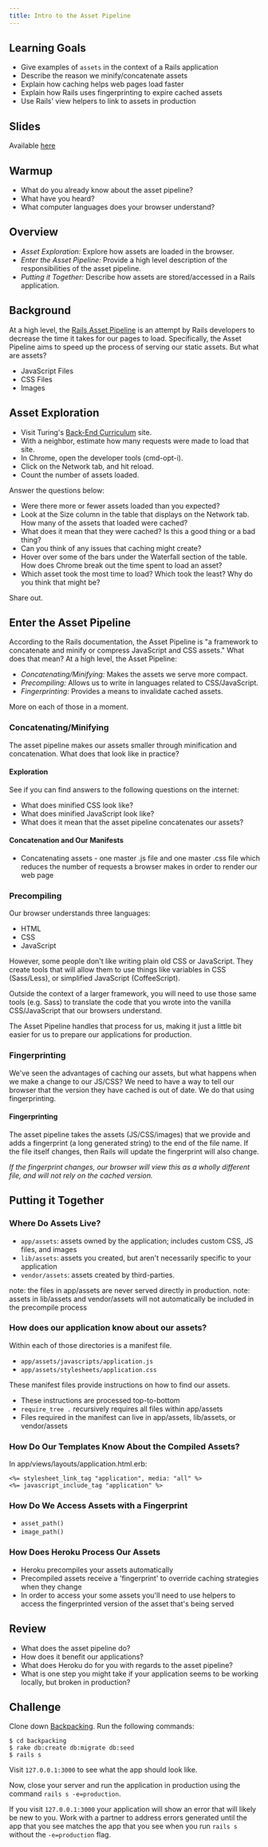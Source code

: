 ```yaml
---
title: Intro to the Asset Pipeline
---
```


## Learning Goals

* Give examples of `assets` in the context of a Rails application
* Describe the reason we minify/concatenate assets
* Explain how caching helps web pages load faster
* Explain how Rails uses fingerprinting to expire cached assets
* Use Rails' view helpers to link to assets in production

## Slides

Available [here](../slides/asset_pipeline/asset_pipeline)

## Warmup

* What do you already know about the asset pipeline?
* What have you heard?
* What computer languages does your browser understand?

## Overview

* *Asset Exploration:* Explore how assets are loaded in the browser.
* *Enter the Asset Pipeline:* Provide a high level description of the responsibilities of the asset pipeline.
* *Putting it Together:* Describe how assets are stored/accessed in a Rails application.

## Background

At a high level, the [Rails Asset Pipeline](http://guides.rubyonrails.org/asset_pipeline.html) is an attempt by Rails developers to decrease the time it takes for our pages to load. Specifically, the Asset Pipeline aims to speed up the process of serving our static assets. But what are assets?

* JavaScript Files
* CSS Files
* Images

## Asset Exploration

* Visit Turing's [Back-End Curriculum](http://backend.turing.edu/) site.
* With a neighbor, estimate how many requests were made to load that site.
* In Chrome, open the developer tools (cmd-opt-i).
* Click on the Network tab, and hit reload.
* Count the number of assets loaded.

Answer the questions below:

* Were there more or fewer assets loaded than you expected?
* Look at the Size column in the table that displays on the Network tab. How many of the assets that loaded were cached?
* What does it mean that they were cached? Is this a good thing or a bad thing?
* Can you think of any issues that caching might create?
* Hover over some of the bars under the Waterfall section of the table. How does Chrome break out the time spent to load an asset?
* Which asset took the most time to load? Which took the least? Why do you think that might be?

Share out.

## Enter the Asset Pipeline

According to the Rails documentation, the Asset Pipeline is "a framework to concatenate and minify or compress JavaScript and CSS assets." What does that mean? At a high level, the Asset Pipeline:

* *Concatenating/Minifying:* Makes the assets we serve more compact.
* *Precompiling:* Allows us to write in languages related to CSS/JavaScript.
* *Fingerprinting:* Provides a means to invalidate cached assets.

More on each of those in a moment.

### Concatenating/Minifying

The asset pipeline makes our assets smaller through minification and concatenation. What does that look like in practice?

#### Exploration

See if you can find answers to the following questions on the internet:

* What does minified CSS look like?
* What does minified JavaScript look like?
* What does it mean that the asset pipeline concatenates our assets?

#### Concatenation and Our Manifests

* Concatenating assets - one master .js file and one master .css file which reduces the number of requests a browser makes in order to render our web page

### Precompiling

Our browser understands three languages:

* HTML
* CSS
* JavaScript

However, some people don't like writing plain old CSS or JavaScript. They create tools that will allow them to use things like variables in CSS (Sass/Less), or simplified JavaScript (CoffeeScript).

Outside the context of a larger framework, you will need to use those same tools (e.g. Sass) to translate the code that you wrote into the vanilla CSS/JavaScript that our browsers understand.

The Asset Pipeline handles that process for us, making it just a little bit easier for us to prepare our applications for production.

### Fingerprinting

We've seen the advantages of caching our assets, but what happens when we make a change to our JS/CSS? We need to have a way to tell our browser that the version they have cached is out of date. We do that using fingerprinting.

#### Fingerprinting

The asset pipeline takes the assets (JS/CSS/images) that we provide and adds a fingerprint (a long generated string) to the end of the file name. If the file itself changes, then Rails will update the fingerprint will also change.

*If the fingerprint changes, our browser will view this as a wholly different file, and will not rely on the cached version.*

## Putting it Together

### Where Do Assets Live?

* `app/assets`: assets owned by the application; includes custom CSS, JS files, and images
* `lib/assets`: assets you created, but aren't necessarily specific to your application
* `vendor/assets`: assets created by third-parties.

note: the files in app/assets are never served directly in production.
note: assets in lib/assets and vendor/assets will not automatically be included in the precompile process

### How does our application know about our assets?

Within each of those directories is a manifest file.

* `app/assets/javascripts/application.js`
* `app/assets/stylesheets/application.css`

These manifest files provide instructions on how to find our assets.

* These instructions are processed top-to-bottom
* `require_tree .` recursively requires all files within app/assets
* Files required in the manifest can live in app/assets, lib/assets, or vendor/assets

### How Do Our Templates Know About the Compiled Assets?

In app/views/layouts/application.html.erb:

```erb
<%= stylesheet_link_tag "application", media: "all" %>
<%= javascript_include_tag "application" %>
```

### How Do We Access Assets with a Fingerprint

* `asset_path()`
* `image_path()`

### How Does Heroku Process Our Assets

* Heroku precompiles your assets automatically
* Precompiled assets receive a 'fingerprint' to override caching strategies when they change
* In order to access your some assets you'll need to use helpers to access the fingerprinted version of the asset that's being served

## Review

* What does the asset pipeline do?
* How does it benefit our applications?
* What does Heroku do for you with regards to the asset pipeline?
* What is one step you might take if your application seems to be working locally, but broken in production?

## Challenge

Clone down [Backpacking](https://github.com/turingschool/backpacking). Run the following commands:

```
$ cd backpacking
$ rake db:create db:migrate db:seed
$ rails s
```

Visit `127.0.0.1:3000` to see what the app should look like.

Now, close your server and run the application in production using the command `rails s -e=production`.

If you visit `127.0.0.1:3000` your application will show an error that will likely be new to you. Work with a partner to address errors generated until the app that you see matches the app that you see when you run `rails s` without the `-e=production` flag.

